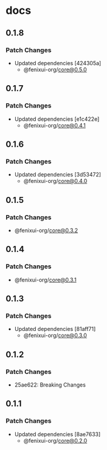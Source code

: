 # docs

## 0.1.8

### Patch Changes

- Updated dependencies [424305a]
  - @fenixui-org/core@0.5.0

## 0.1.7

### Patch Changes

- Updated dependencies [e1c422e]
  - @fenixui-org/core@0.4.1

## 0.1.6

### Patch Changes

- Updated dependencies [3d53472]
  - @fenixui-org/core@0.4.0

## 0.1.5

### Patch Changes

- @fenixui-org/core@0.3.2

## 0.1.4

### Patch Changes

- @fenixui-org/core@0.3.1

## 0.1.3

### Patch Changes

- Updated dependencies [81aff71]
  - @fenixui-org/core@0.3.0

## 0.1.2

### Patch Changes

- 25ae622: Breaking Changes

## 0.1.1

### Patch Changes

- Updated dependencies [8ae7633]
  - @fenixui-org/core@0.2.0
